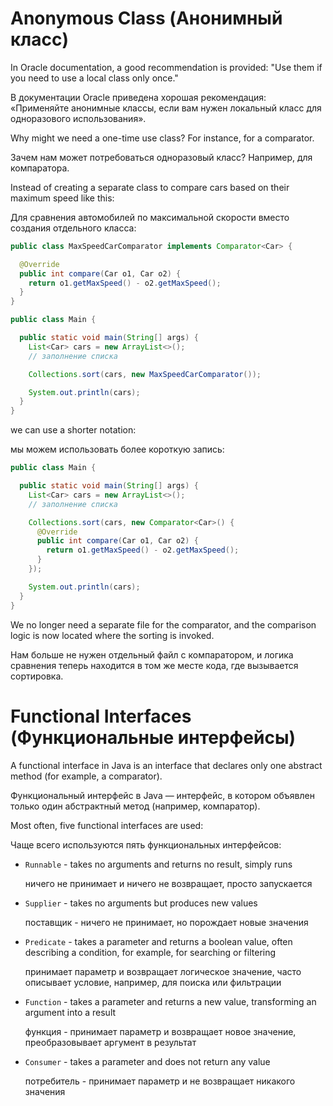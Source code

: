 # Anonymous Class (Анонимный класс)

In Oracle documentation, a good recommendation is provided: "Use them if you need to use a local class only once."

В документации Oracle приведена хорошая рекомендация: «Применяйте анонимные классы, если вам нужен локальный класс для одноразового использования».

Why might we need a one-time use class? For instance, for a comparator.

Зачем нам может потребоваться одноразовый класс? Например, для компаратора.

Instead of creating a separate class to compare cars based on their maximum speed like this:

Для сравнения автомобилей по максимальной скорости вместо создания отдельного класса:
```java
public class MaxSpeedCarComparator implements Comparator<Car> {

  @Override
  public int compare(Car o1, Car o2) {
    return o1.getMaxSpeed() - o2.getMaxSpeed();
  }
}

public class Main {

  public static void main(String[] args) {
    List<Car> cars = new ArrayList<>();
    // заполнение списка

    Collections.sort(cars, new MaxSpeedCarComparator());

    System.out.println(cars);
  }
}
```
we can use a shorter notation:

мы можем использовать более короткую запись:
```java
public class Main {

  public static void main(String[] args) {
    List<Car> cars = new ArrayList<>();
    // заполнение списка

    Collections.sort(cars, new Comparator<Car>() {
      @Override
      public int compare(Car o1, Car o2) {
        return o1.getMaxSpeed() - o2.getMaxSpeed();
      }
    });

    System.out.println(cars);
  }
}
```
We no longer need a separate file for the comparator, and the comparison logic is now located where the sorting is invoked.

Нам больше не нужен отдельный файл с компаратором, и логика сравнения теперь находится в том же месте кода, где вызывается сортировка.

# Functional Interfaces (Функциональные интерфейсы)

A functional interface in Java is an interface that declares only one abstract method (for example, a comparator).

Функциональный интерфейс в Java — интерфейс, в котором объявлен только один абстрактный метод (например, компаратор).

Most often, five functional interfaces are used:

Чаще всего используются пять функциональных интерфейсов:
- `Runnable` - takes no arguments and returns no result, simply runs

   ничего не принимает и ничего не возвращает, просто запускается
- `Supplier` - takes no arguments but produces new values

   поставщик - ничего не принимает, но порождает новые значения
- `Predicate` - takes a parameter and returns a boolean value, often describing a condition, for example, for searching or filtering

   принимает параметр и возвращает логическое значение, часто описывает условие, например, для поиска или фильтрации
- `Function` - takes a parameter and returns a new value, transforming an argument into a result

   функция - принимает параметр и возвращает новое значение, преобразовывает аргумент в результат
- `Consumer` - takes a parameter and does not return any value

   потребитель - принимает параметр и не возвращает никакого значения
